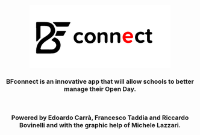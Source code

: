 <div align="center"><img src="/application/app/src/main/res/drawable/ic_bf_connect_horizontal.png" alt="BFconnect Logo"></div>  

<h3 align="center">BFconnect is an innovative app that will allow schools to better manage their Open Day.</h3><br>
<h3 align="center">Powered by Edoardo Carrà, Francesco Taddia and Riccardo Bovinelli and with the graphic help of Michele Lazzari.</h3>
